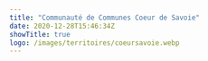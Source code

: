 ```yaml
---
title: "Communauté de Communes Coeur de Savoie"
date: 2020-12-28T15:46:34Z
showTitle: true
logo: /images/territoires/coeursavoie.webp
---
```

